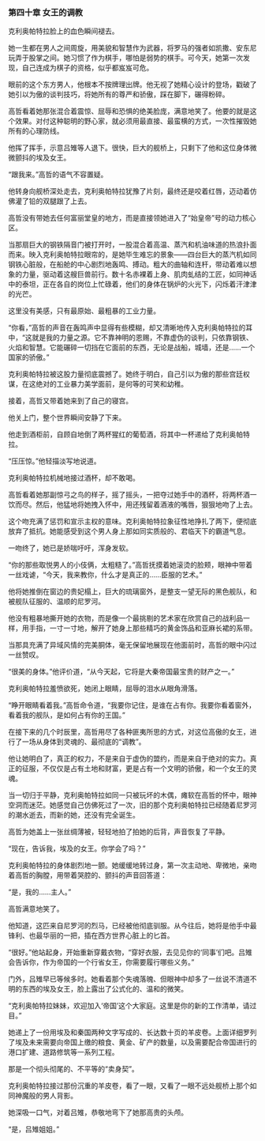 ### **第四十章 女王的调教**

克利奥帕特拉脸上的血色瞬间褪去。

她一生都在男人之间周旋，用美貌和智慧作为武器，将罗马的强者如凯撒、安东尼玩弄于股掌之间。她习惯了作为棋手，哪怕是弱势的棋手。可今天，她第一次发现，自己连成为棋子的资格，似乎都岌岌可危。

眼前的这个东方男人，他根本不按牌理出牌。他无视了她精心设计的登场，戳破了她引以为傲的谈判技巧，将她所有的尊严和骄傲，踩在脚下，碾得粉碎。

高哲看着她那张混合着震惊、屈辱和恐惧的绝美脸庞，满意地笑了。他要的就是这个效果。对付这种聪明的野心家，就必须用最直接、最蛮横的方式，一次性摧毁她所有的心理防线。

他挥了挥手，示意吕雉等人退下。很快，巨大的舰桥上，只剩下了他和这位身体微微颤抖的埃及女王。

“跟我来。”高哲的语气不容置疑。

他转身向舰桥深处走去，克利奥帕特拉犹豫了片刻，最终还是咬着红唇，迈动着仿佛灌了铅的双腿跟了上去。

高哲没有带她去任何富丽堂皇的地方，而是直接领她进入了“始皇帝”号的动力核心区。

当那扇巨大的钢铁隔音门被打开时，一股混合着高温、蒸汽和机油味道的热浪扑面而来。映入克利奥帕特拉眼帘的，是她毕生难忘的景象——四台巨大的蒸汽机如同钢铁心脏般，在船舱的中心剧烈地轰鸣、搏动。粗大的曲轴和连杆，带动着难以想象的力量，驱动着这艘巨兽前行。数十名赤裸着上身、肌肉虬结的工匠，如同神话中的泰坦，正在各自的岗位上忙碌着，他们的身体在锅炉的火光下，闪烁着汗津津的光芒。

这里没有美感，只有最原始、最粗暴的工业力量。

“你看，”高哲的声音在轰鸣声中显得有些模糊，却又清晰地传入克利奥帕特拉的耳中，“这就是我的力量之源。它不靠神明的恩赐，不靠虚伪的谈判，只依靠钢铁、火焰和智慧。它能碾碎一切挡在它面前的东西，无论是战船，城墙，还是……一个国家的骄傲。”

克利奥帕特拉被这股力量彻底震撼了。她终于明白，自己引以为傲的那些宫廷权谋，在这绝对的工业暴力美学面前，是何等的可笑和幼稚。

接着，高哲又带着她来到了自己的寝宫。

他关上门，整个世界瞬间安静了下来。

他走到酒柜前，自顾自地倒了两杯猩红的葡萄酒，将其中一杯递给了克利奥帕特拉。

“压压惊。”他轻描淡写地说道。

克利奥帕特拉机械地接过酒杯，却不敢喝。

高哲看着她那副惊弓之鸟的样子，摇了摇头，一把夺过她手中的酒杯，将两杯酒一饮而尽。然后，他猛地将她拽入怀中，用还残留着酒液的嘴唇，狠狠地吻了上去。

这个吻充满了惩罚和宣示主权的意味。克利奥帕特拉象征性地挣扎了两下，便彻底放弃了抵抗。她能感受到这个男人身上那如同实质般的、君临天下的霸道气息。

一吻终了，她已是娇喘吁吁，浑身发软。

“你的那些取悦男人的小伎俩，太粗糙了。”高哲抚摸着她滚烫的脸颊，眼神中带着一丝戏谑，“今天，我来教你，什么才是真正的……臣服的艺术。”

他将她推倒在窗边的贵妃榻上，巨大的琉璃窗外，是整支一望无际的黑色舰队，和被舰队征服的、温顺的尼罗河。

他没有粗暴地撕开她的衣物，而是像一个最挑剔的艺术家在欣赏自己的战利品一样，用手指，一寸一寸地，解开了她身上那些精巧的黄金饰品和亚麻长裙的系带。

当那具充满了异域风情的完美胴体，毫无保留地展现在他面前时，高哲的眼中闪过一丝赞叹。

“很美的身体。”他评价道，“从今天起，它将是大秦帝国最宝贵的财产之一。”

克利奥帕特拉羞愤欲死，她闭上眼睛，屈辱的泪水从眼角滑落。

“睁开眼睛看着我。”高哲命令道，“我要你记住，是谁在占有你。我要你看着窗外，看着我的舰队，是如何占有你的王国。”

在接下来的几个时辰里，高哲用尽了各种匪夷所思的方式，对这位高傲的女王，进行了一场从身体到灵魂的、最彻底的“调教”。

他让她明白了，真正的权力，不是来自于虚伪的盟约，而是来自于绝对的实力。真正的征服，不仅仅是占有土地和财富，更是占有一个文明的骄傲，和一个女王的灵魂。

当一切归于平静，克利奥帕特拉如同一只被玩坏的木偶，瘫软在高哲的怀中，眼神空洞而迷茫。她感觉自己仿佛死过了一次，旧的那个克利奥帕特拉已经随着尼罗河的潮水逝去，而新的她，还没有完全诞生。

高哲为她盖上一张丝绸薄被，轻轻地拍了拍她的后背，声音恢复了平静。

“现在，告诉我，埃及的女王。你学会了吗？”

克利奥帕特拉的身体剧烈地一颤。她缓缓地转过身，第一次主动地、卑微地，亲吻着高哲的胸膛，用带着哭腔的、颤抖的声音回答道：

“是，我的……主人。”

高哲满意地笑了。

他知道，这匹来自尼罗河的烈马，已经被他彻底驯服。从今往后，她将是他手中最锋利、也最华丽的一把，插在西方世界心脏上的匕首。

“很好。”他站起身，开始重新穿戴衣物，“穿好衣服，去见见你的‘同事’们吧。吕雉会告诉你，作为帝国的一个行省女王，你需要履行哪些义务。”

门外，吕雉早已等候多时。她看着那个失魂落魄、但眼神中却多了一丝说不清道不明的东西的埃及女王，脸上露出了公式化的、温和的微笑。

“克利奥帕特拉妹妹，欢迎加入‘帝国’这个大家庭。这里是你的新的工作清单，请过目。”

她递上了一份用埃及和秦国两种文字写成的、长达数十页的羊皮卷。上面详细罗列了埃及未来需要向帝国上缴的粮食、黄金、矿产的数量，以及需要配合帝国进行的港口扩建、道路修筑等一系列工程。

那是一个彻头彻尾的、不平等的“卖身契”。

克利奥帕特拉接过那份沉重的羊皮卷，看了一眼，又看了一眼不远处舰桥上那个如同神魔般的男人背影。

她深吸一口气，对着吕雉，恭敬地弯下了她那高贵的头颅。

“是，吕雉姐姐。”